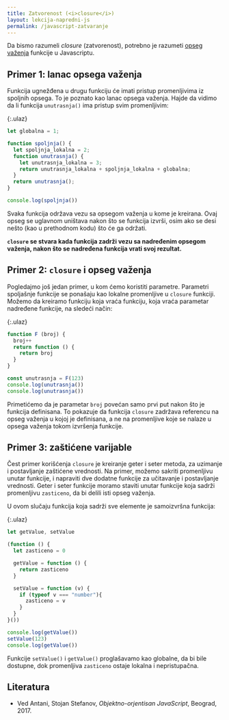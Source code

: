 ```yaml
---
title: Zatvorenost (<i>closure</i>)
layout: lekcija-napredni-js
permalink: /javascript-zatvaranje
---
```


Da bismo razumeli *closure* (zatvorenost), potrebno je razumeti [opseg važenja](/opseg-vazenja-varijabli-u-javaskriptu) funkcije u Javascriptu.

## Primer 1: lanac opsega važenja

Funkcija ugnežđena u drugu funkciju će imati pri­stup promenljivima iz spoljnih opsega. To je poznato kao lanac opsega važenja. Hajde da vidimo da li funkcija `unutrasnja()` ima pristup svim promenljivim:

{:.ulaz}
```js
let globalna = 1;

function spoljnja() {
  let spoljnja_lokalna = 2;
  function unutrasnja() {
    let unutrasnja_lokalna = 3;
    return unutrasnja_lokalna + spoljnja_lokalna + globalna;
  }
  return unutrasnja();
}

console.log(spoljnja())
```

Svaka funkcija održava vezu sa opsegom važenja u kome je kreirana. Ovaj opseg se uglavnom uništava nakon što se funkcija izvrši, osim ako se desi nešto (kao u pret­hodnom kodu) što će ga održati. 

**`closure` se stvara kada funkcija zadrži vezu sa nadređenim opsegom važenja, nakon što se nadređena funkcija vrati svoj rezultat.**

## Primer 2: `closure` i opseg važenja

Pogledajmo još jedan primer, u kom ćemo koristiti parametre. Parametri spoljašnje funkcije se ponašaju kao lokalne promenljive u `closure` funkciji. Možemo da kreiramo funkciju koja vraća funkciju, koja vraća parametar nadređene funkcije, na sledeći način:

{:.ulaz}
```js
function F (broj) {
  broj++
  return function () {
    return broj
  }
}

const unutrasnja = F(123)
console.log(unutrasnja())
console.log(unutrasnja())
```

Primetićemo da je parametar `broj` povećan samo prvi put nakon što je funkcija definisana. To pokazuje da funkcija `closure` zadržava referencu na opseg važenja u kojoj je definisana, a ne na promenljive koje se nalaze u opsega važenja tokom izvršenja funkcije.

## Primer 3: zaštićene varijable

Čest primer korišćenja `closure` je kreiranje geter i seter metoda, za uzimanje i postavljanje zaštićene vrednosti. Na primer, možemo sakriti promenljivu unutar funkcije, i napraviti dve dodatne funkcije za učitavanje i postavljanje vrednosti. Geter i seter funkcije moramo staviti unutar funkcije koja sadrži promenljivu `zasticeno`, da bi delili isti opseg važenja.

U ovom slučaju funkcija koja sadrži sve elemente je samoizvršna funkcija:

{:.ulaz}
```js
let getValue, setValue

(function () {
  let zasticeno = 0

  getValue = function () {
    return zasticeno
  }

  setValue = function (v) {
    if (typeof v === "number"){
      zasticeno = v
    }
  }
}())

console.log(getValue())
setValue(123)
console.log(getValue())
```

Funkcije `setValue()` i `getValue()` proglašavamo kao globalne, da bi bile dostupne, dok promenljiva `zasticeno` ostaje lokalna i nepristupačna.

<!-- ## Kako ovo radi?

Zar ne bi trebalo da se, kada funkcija završi, sva memorija potrošena za njene lokalne varijable oslobodi automatskim sakupljanjem otpada? Da, kad funkcija završi, opseg se oslobađa jer više nije potreban. Međutim, u slučaju unutrašnje funkcije koja je vraćena i dodeljena varijabli, opseg unutrašnje funkcije pripaja se spoljnjoj funkciji, koja je još uvek aktivna. -->

## Literatura

- Ved Antani, Stojan Stefanov, *Objektno-orjentisan JavaScript*, Beograd, 2017.
